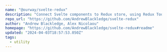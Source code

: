 ```yaml
---
name: "@ourway/svelte-redux"
description: "Connect Svelte components to Redux store, using Redux Toolkit."
repo_url: "https://github.com/AndrewBlackledge/svelte-redux"
author: "Andrew Blackledge, Alex Nicolaou"
homepage: "https://github.com/AndrewBlackledge/svelte-redux#readme"
updated: "2024-04-03T18:57:53.050Z"
tags: 
  - utility
---
```

